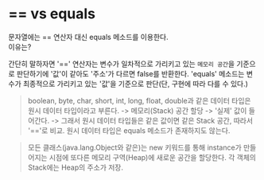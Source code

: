 # == vs equals

문자열에는 == 연산자 대신 equals 메소드를 이용한다.  
이유는?

간단히 말하자면
'==' 연산자는 변수가 일차적으로 가리키고 있는 `메모리 공간`을 기준으로 판단하기에 '값'이 같아도 '주소'가 다르면 false를 반환한다.
'equals' 메소드는 변수가 최종적으로 가리키고 있는 '값'을 기준으로 판단(단, 구현에 따라 다를 수 있다.)

> boolean, byte, char, short, int, long, float, double과 같은 데이터 타입은 원시 데이터 타입이라고 부른다. -> 메모리(Stack) 공간 할당 -> '실제' 값이 들어간다. -> 그래서 원시 데이터 타입들은 같은 값이면 같은 Stack 공간, 따라서 '=='로 비교. 원시 데이터 타입은 equals 메소드가 존재하지도 않는다.

> 모든 클래스(java.lang.Object와 같은)는 new 키워드를 통해 instance가 만들어지는 시점에 또다른 메모리 구역(Heap)에 새로운 공간을 할당한다. 각 객체의 Stack에는 Heap의 주소가 저장.

